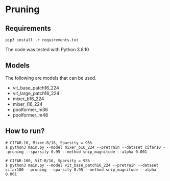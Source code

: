 # Pruning

## Requirements
```
pip3 install -r requirements.txt
```
The code was tested with Python 3.8.10


## Models
The following are models that can be used.
- vit_base_patch16_224
- vit_large_patch16_224
- mixer_b16_224
- mixer_l16_224
- poolformer_m36
- poolformer_m48

## How to run?
```
# CIFAR-10, Mixer-B/16, Sparsity = 95%
$ python3 main.py --model mixer_b16_224 --pretrain --dataset cifar10 --pruning --sparsity 0.95 --method snip_magnitude --alpha 0.001

# CIFAR-100, ViT-B/16, Sparsity = 95%
$ python3 main.py --model vit_base_patch16_224 --pretrain --dataset cifar100 --pruning --sparsity 0.95 --method snip_magnitude --alpha 0.001
```
